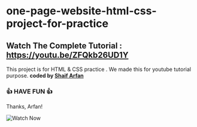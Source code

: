 # one-page-website-html-css-project-for-practice
## Watch The Complete Tutorial : https://youtu.be/ZFQkb26UD1Y

This project is for HTML &amp; CSS practice . We made this for youtube tutorial purpose.
<b>coded by [Shaif Arfan](https://github.com/shaifarfan)</b>
### 👍 HAVE FUN 👍
Thanks, Arfan!

![Watch Now](./img/Design.jpg)
